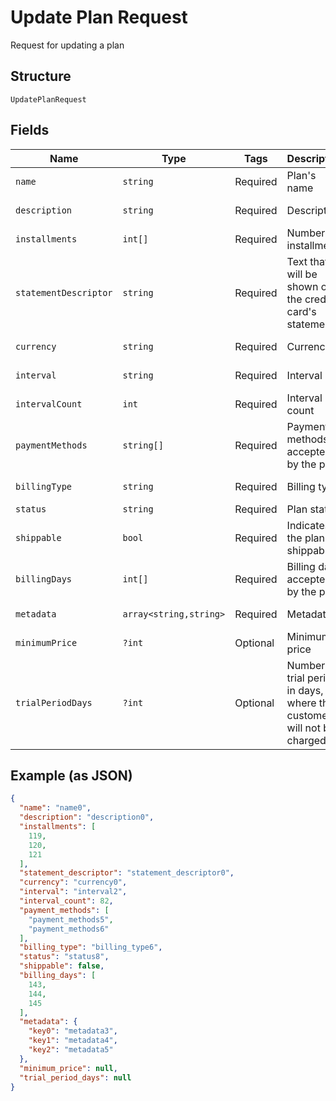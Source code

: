 
# Update Plan Request

Request for updating a plan

## Structure

`UpdatePlanRequest`

## Fields

| Name | Type | Tags | Description | Getter | Setter |
|  --- | --- | --- | --- | --- | --- |
| `name` | `string` | Required | Plan's name | getName(): string | setName(string name): void |
| `description` | `string` | Required | Description | getDescription(): string | setDescription(string description): void |
| `installments` | `int[]` | Required | Number os installments | getInstallments(): array | setInstallments(array installments): void |
| `statementDescriptor` | `string` | Required | Text that will be shown on the credit card's statement | getStatementDescriptor(): string | setStatementDescriptor(string statementDescriptor): void |
| `currency` | `string` | Required | Currency | getCurrency(): string | setCurrency(string currency): void |
| `interval` | `string` | Required | Interval | getInterval(): string | setInterval(string interval): void |
| `intervalCount` | `int` | Required | Interval count | getIntervalCount(): int | setIntervalCount(int intervalCount): void |
| `paymentMethods` | `string[]` | Required | Payment methods accepted by the plan | getPaymentMethods(): array | setPaymentMethods(array paymentMethods): void |
| `billingType` | `string` | Required | Billing type | getBillingType(): string | setBillingType(string billingType): void |
| `status` | `string` | Required | Plan status | getStatus(): string | setStatus(string status): void |
| `shippable` | `bool` | Required | Indicates if the plan is shippable | getShippable(): bool | setShippable(bool shippable): void |
| `billingDays` | `int[]` | Required | Billing days accepted by the plan | getBillingDays(): array | setBillingDays(array billingDays): void |
| `metadata` | `array<string,string>` | Required | Metadata | getMetadata(): array | setMetadata(array metadata): void |
| `minimumPrice` | `?int` | Optional | Minimum price | getMinimumPrice(): ?int | setMinimumPrice(?int minimumPrice): void |
| `trialPeriodDays` | `?int` | Optional | Number of trial period in days, where the customer will not be charged | getTrialPeriodDays(): ?int | setTrialPeriodDays(?int trialPeriodDays): void |

## Example (as JSON)

```json
{
  "name": "name0",
  "description": "description0",
  "installments": [
    119,
    120,
    121
  ],
  "statement_descriptor": "statement_descriptor0",
  "currency": "currency0",
  "interval": "interval2",
  "interval_count": 82,
  "payment_methods": [
    "payment_methods5",
    "payment_methods6"
  ],
  "billing_type": "billing_type6",
  "status": "status8",
  "shippable": false,
  "billing_days": [
    143,
    144,
    145
  ],
  "metadata": {
    "key0": "metadata3",
    "key1": "metadata4",
    "key2": "metadata5"
  },
  "minimum_price": null,
  "trial_period_days": null
}
```

